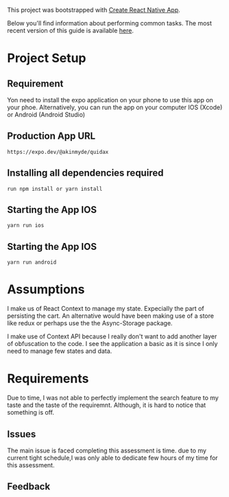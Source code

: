 This project was bootstrapped with [Create React Native App](https://github.com/react-community/create-react-native-app).

Below you'll find information about performing common tasks. The most recent version of this guide is available [here](https://github.com/react-community/create-react-native-app/blob/master/react-native-scripts/template/README.md).


# Project Setup

## Requirement
Yon need to install the expo application on your phone to use this app on your phoe.
Alternatively, you can run the app on your computer IOS (Xcode) or Android (Android Studio)

## Production App URL
```
https://expo.dev/@akinmyde/quidax
```
## Installing all dependencies required
```
run npm install or yarn install
```

## Starting the App IOS
```
yarn run ios
```

## Starting the App IOS
```
yarn run android
```

# Assumptions
I make us of React Context to manage my state. Expecially the part of persisting the cart. An alternative would have been making use of a store like redux or perhaps use the the Async-Storage package.

I make use of Context API because I really don't want to add another layer of obfuscation to the code. I see the application a basic as it is since I only need to manage few states and data.

# Requirements
Due to time, I was not able to perfectly implement the search feature to my taste and the taste of the requiremnt. Although, it is hard to notice that something is off.

## Issues
The main issue is faced completing this assessment is time. due to my current tight schedule,I was only able to dedicate few hours of my time for this assessment.

## Feedback
